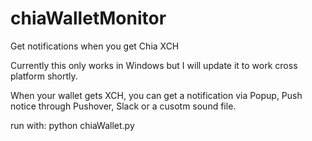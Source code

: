 # chiaWalletMonitor
Get notifications when you get Chia XCH

Currently this only works in Windows but I will update it to work cross platform shortly.

When your wallet gets XCH, you can get a notification via Popup, Push notice through Pushover, Slack or a cusotm sound file.

run with: python chiaWallet.py



